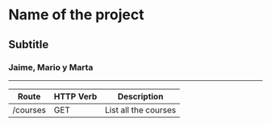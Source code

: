 # Name of the project
## Subtitle
### Jaime, Mario y Marta
***
Route | HTTP Verb | Description
| -- | -- | -- |
/courses | GET | List all the courses
